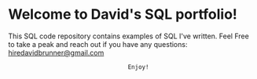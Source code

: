 # Welcome to David's SQL portfolio!
This SQL code repository contains examples of SQL I've written. 
Feel Free to take a peak and reach out if you have any questions: hiredavidbrunner@gmail.com

                                      Enjoy!
